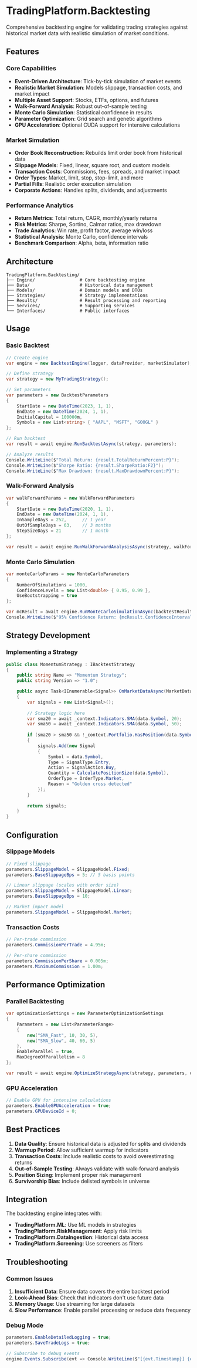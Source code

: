 # TradingPlatform.Backtesting

Comprehensive backtesting engine for validating trading strategies against historical market data with realistic simulation of market conditions.

## Features

### Core Capabilities
- **Event-Driven Architecture**: Tick-by-tick simulation of market events
- **Realistic Market Simulation**: Models slippage, transaction costs, and market impact
- **Multiple Asset Support**: Stocks, ETFs, options, and futures
- **Walk-Forward Analysis**: Robust out-of-sample testing
- **Monte Carlo Simulation**: Statistical confidence in results
- **Parameter Optimization**: Grid search and genetic algorithms
- **GPU Acceleration**: Optional CUDA support for intensive calculations

### Market Simulation
- **Order Book Reconstruction**: Rebuilds limit order book from historical data
- **Slippage Models**: Fixed, linear, square root, and custom models
- **Transaction Costs**: Commissions, fees, spreads, and market impact
- **Order Types**: Market, limit, stop, stop-limit, and more
- **Partial Fills**: Realistic order execution simulation
- **Corporate Actions**: Handles splits, dividends, and adjustments

### Performance Analytics
- **Return Metrics**: Total return, CAGR, monthly/yearly returns
- **Risk Metrics**: Sharpe, Sortino, Calmar ratios, max drawdown
- **Trade Analytics**: Win rate, profit factor, average win/loss
- **Statistical Analysis**: Monte Carlo, confidence intervals
- **Benchmark Comparison**: Alpha, beta, information ratio

## Architecture

```
TradingPlatform.Backtesting/
├── Engine/                 # Core backtesting engine
├── Data/                   # Historical data management
├── Models/                 # Domain models and DTOs
├── Strategies/             # Strategy implementations
├── Results/                # Result processing and reporting
├── Services/               # Supporting services
└── Interfaces/             # Public interfaces
```

## Usage

### Basic Backtest

```csharp
// Create engine
var engine = new BacktestEngine(logger, dataProvider, marketSimulator);

// Define strategy
var strategy = new MyTradingStrategy();

// Set parameters
var parameters = new BacktestParameters
{
    StartDate = new DateTime(2023, 1, 1),
    EndDate = new DateTime(2024, 1, 1),
    InitialCapital = 100000m,
    Symbols = new List<string> { "AAPL", "MSFT", "GOOGL" }
};

// Run backtest
var result = await engine.RunBacktestAsync(strategy, parameters);

// Analyze results
Console.WriteLine($"Total Return: {result.TotalReturnPercent:P}");
Console.WriteLine($"Sharpe Ratio: {result.SharpeRatio:F2}");
Console.WriteLine($"Max Drawdown: {result.MaxDrawdownPercent:P}");
```

### Walk-Forward Analysis

```csharp
var walkForwardParams = new WalkForwardParameters
{
    StartDate = new DateTime(2020, 1, 1),
    EndDate = new DateTime(2024, 1, 1),
    InSampleDays = 252,      // 1 year
    OutOfSampleDays = 63,    // 3 months
    StepSizeDays = 21        // 1 month
};

var result = await engine.RunWalkForwardAnalysisAsync(strategy, walkForwardParams);
```

### Monte Carlo Simulation

```csharp
var monteCarloParams = new MonteCarloParameters
{
    NumberOfSimulations = 1000,
    ConfidenceLevels = new List<double> { 0.95, 0.99 },
    UseBootstrapping = true
};

var mcResult = await engine.RunMonteCarloSimulationAsync(backtestResult, monteCarloParams);
Console.WriteLine($"95% Confidence Return: {mcResult.ConfidenceIntervals[0.95]:P}");
```

## Strategy Development

### Implementing a Strategy

```csharp
public class MomentumStrategy : IBacktestStrategy
{
    public string Name => "Momentum Strategy";
    public string Version => "1.0";

    public async Task<IEnumerable<Signal>> OnMarketDataAsync(MarketDataUpdate data)
    {
        var signals = new List<Signal>();
        
        // Strategy logic here
        var sma20 = await _context.Indicators.SMA(data.Symbol, 20);
        var sma50 = await _context.Indicators.SMA(data.Symbol, 50);
        
        if (sma20 > sma50 && !_context.Portfolio.HasPosition(data.Symbol))
        {
            signals.Add(new Signal
            {
                Symbol = data.Symbol,
                Type = SignalType.Entry,
                Action = SignalAction.Buy,
                Quantity = CalculatePositionSize(data.Symbol),
                OrderType = OrderType.Market,
                Reason = "Golden cross detected"
            });
        }
        
        return signals;
    }
}
```

## Configuration

### Slippage Models

```csharp
// Fixed slippage
parameters.SlippageModel = SlippageModel.Fixed;
parameters.BaseSlippageBps = 5; // 5 basis points

// Linear slippage (scales with order size)
parameters.SlippageModel = SlippageModel.Linear;
parameters.BaseSlippageBps = 10;

// Market impact model
parameters.SlippageModel = SlippageModel.Market;
```

### Transaction Costs

```csharp
// Per-trade commission
parameters.CommissionPerTrade = 4.95m;

// Per-share commission
parameters.CommissionPerShare = 0.005m;
parameters.MinimumCommission = 1.00m;
```

## Performance Optimization

### Parallel Backtesting

```csharp
var optimizationSettings = new ParameterOptimizationSettings
{
    Parameters = new List<ParameterRange>
    {
        new("SMA_Fast", 10, 30, 5),
        new("SMA_Slow", 40, 60, 5)
    },
    EnableParallel = true,
    MaxDegreeOfParallelism = 8
};

var result = await engine.OptimizeStrategyAsync(strategy, parameters, optimizationSettings);
```

### GPU Acceleration

```csharp
// Enable GPU for intensive calculations
parameters.EnableGPUAcceleration = true;
parameters.GPUDeviceId = 0;
```

## Best Practices

1. **Data Quality**: Ensure historical data is adjusted for splits and dividends
2. **Warmup Period**: Allow sufficient warmup for indicators
3. **Transaction Costs**: Include realistic costs to avoid overestimating returns
4. **Out-of-Sample Testing**: Always validate with walk-forward analysis
5. **Position Sizing**: Implement proper risk management
6. **Survivorship Bias**: Include delisted symbols in universe

## Integration

The backtesting engine integrates with:
- **TradingPlatform.ML**: Use ML models in strategies
- **TradingPlatform.RiskManagement**: Apply risk limits
- **TradingPlatform.DataIngestion**: Historical data access
- **TradingPlatform.Screening**: Use screeners as filters

## Troubleshooting

### Common Issues

1. **Insufficient Data**: Ensure data covers the entire backtest period
2. **Look-Ahead Bias**: Check that indicators don't use future data
3. **Memory Usage**: Use streaming for large datasets
4. **Slow Performance**: Enable parallel processing or reduce data frequency

### Debug Mode

```csharp
parameters.EnableDetailedLogging = true;
parameters.SaveTradeLogs = true;

// Subscribe to debug events
engine.Events.Subscribe(evt => Console.WriteLine($"[{evt.Timestamp}] {evt.Type}: {evt.Message}"));
```